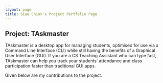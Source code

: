 ```yaml
---
layout: page
title: Siau Chiak's Project Portfolio Page
---
```


## Project: TAskmaster

TAskmaster is a desktop app for managing students, optimised for use 
via a Command Line Interface (CLI) while still having the benefits of 
a Graphical User Interface (GUI). If you are a CS Teaching Assistant 
who can type fast, TAskmaster can help you track your students' 
attendance and class participation faster than traditional GUI apps.

Given below are my contributions to the project.